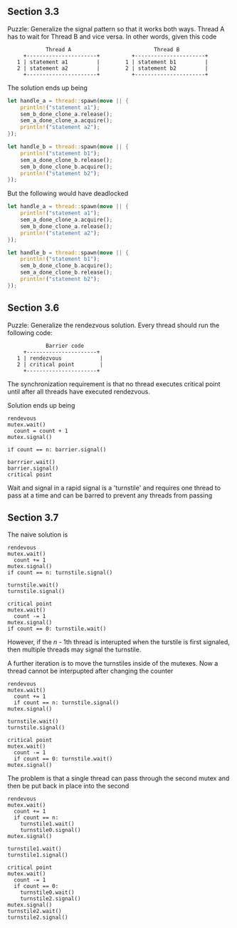 ## Section 3.3

Puzzle: Generalize the signal pattern so that it works both ways. Thread A has
to wait for Thread B and vice versa. In other words, given this code

```text
            Thread A                          Thread B
     +----------------------+          +----------------------+
   1 | statement a1         |        1 | statement b1         |
   2 | statement a2         |        2 | statement b2         |
     +----------------------+          +----------------------+
```

The solution ends up being

```rust
let handle_a = thread::spawn(move || {
    println!("statement a1");
    sem_b_done_clone_a.release();
    sem_a_done_clone_a.acquire();
    println!("statement a2");
});

let handle_b = thread::spawn(move || {
    println!("statement b1");
    sem_a_done_clone_b.release();
    sem_b_done_clone_b.acquire();
    println!("statement b2");
});
```

But the following would have deadlocked

```rust
let handle_a = thread::spawn(move || {
    println!("statement a1");
    sem_a_done_clone_a.acquire();
    sem_b_done_clone_a.release();
    println!("statement a2");
});

let handle_b = thread::spawn(move || {
    println!("statement b1");
    sem_b_done_clone_b.acquire();
    sem_a_done_clone_b.release();
    println!("statement b2");
});
```

## Section 3.6


Puzzle: Generalize the rendezvous solution. Every thread should run the
following code:

```text
            Barrier code
     +----------------------+
   1 | rendezvous            |
   2 | critical point        |
     +----------------------+
```

The synchronization requirement is that no thread executes critical point
until after all threads have executed rendezvous.

Solution ends up being

```text
rendevous
mutex.wait()
  count = count + 1
mutex.signal()

if count == n: barrier.signal()

barrrier.wait()
barrier.signal()
critical point
```

Wait and signal in a rapid signal is a 'turnstile' and requires one thread to pass at a time and can be barred to prevent any threads from passing

## Section 3.7

The naive solution is

```text
rendevous
mutex.wait()
  count += 1
mutex.signal()
if count == n: turnstile.signal()

turnstile.wait()
turnstile.signal()

critical point
mutex.wait()
  count -= 1
mutex.signal()
if count == 0: turnstile.wait()
```
However, if the _n_ - 1th thread is interupted when the turstile is first signaled, then multiple threads may signal the turnstile.

A further iteration is to move the turnstiles inside of the mutexes. Now a thread cannot be interpupted after changing the counter

```text
rendevous
mutex.wait()
  count += 1
  if count == n: turnstile.signal()
mutex.signal()

turnstile.wait()
turnstile.signal()

critical point
mutex.wait()
  count -= 1
  if count == 0: turnstile.wait()
mutex.signal()
```

The problem is that a single thread can pass through the second mutex and then be put back in place into the second
```
rendevous
mutex.wait()
  count += 1
  if count == n:
    turnstile1.wait()
    turnstile0.signal()
mutex.signal()

turnstile1.wait()
turnstile1.signal()

critical point
mutex.wait()
  count -= 1
  if count == 0:
    turnstile0.wait()
    turnstile2.signal()
mutex.signal()
turnstile2.wait()
turnstile2.signal()
```
